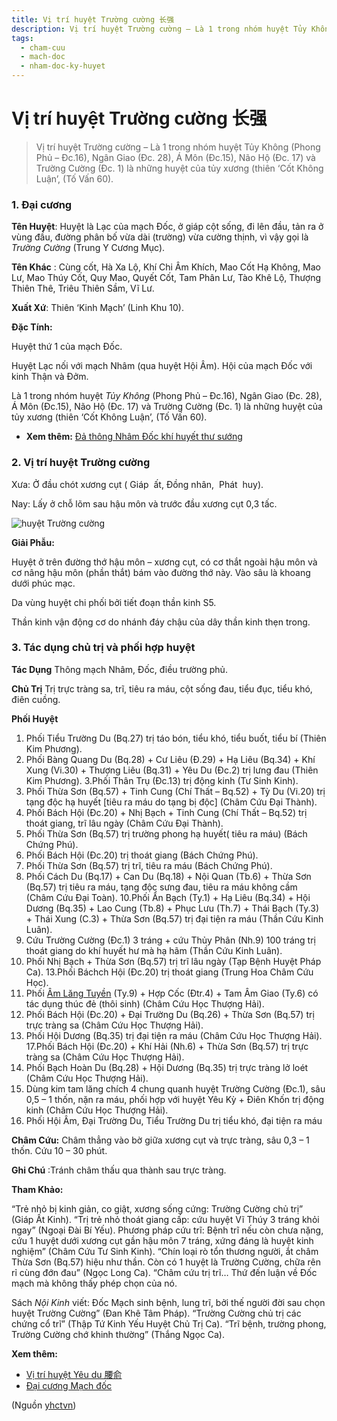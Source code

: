 ```yaml
---
title: Vị trí huyệt Trường cường 长强
description: Vị trí huyệt Trường cường – Là 1 trong nhóm huyệt Tủy Không (Phong Phủ – Đc.16), Ngân Giao (Đc. 28), Á Môn (Đc.15), Não Hộ (Đc. 17) và Trường Cường (Đc. 1) là những huyệt của tủy xương (thiên ‘Cốt Không Luận’, (Tố Vấn 60).
tags:
  - cham-cuu
  - mach-doc
  - nham-doc-ky-huyet
---
```


# Vị trí huyệt Trường cường 长强 

> Vị trí huyệt Trường cường – Là 1 trong nhóm huyệt Tủy Không (Phong Phủ – Đc.16), Ngân Giao (Đc. 28), Á Môn (Đc.15), Não Hộ (Đc. 17) và Trường Cường (Đc. 1) là những huyệt của tủy xương (thiên ‘Cốt Không Luận’, (Tố Vấn 60).

### 1. Đại cương

**Tên Huyệt**: Huyệt là Lạc của mạch Đốc, ở giáp cột sống, đi lên đầu, tản ra ở vùng đầu, đường phân bố vừa dài (trường) vừa cường thịnh, vì vậy gọi là *Trường* *Cường* (Trung Y Cương Mục).

**Tên Khác** : Cùng cốt, Hà Xa Lộ, Khí Chi Âm Khích, Mao Cốt Hạ Không, Mao Lư, Mao Thúy Cốt, Quy Mao, Quyết Cốt, Tam Phân Lư, Tào Khê Lộ, Thượng Thiên Thê, Triêu Thiên Sầm, Vĩ Lư.

**Xuất Xứ**: Thiên ‘Kinh Mạch’ (Linh Khu 10).

**Đặc Tính:**

Huyệt thứ 1 của mạch Đốc.

Huyệt Lạc nối với mạch Nhâm (qua huyệt Hội Âm). Hội của mạch Đốc với kinh Thận và Đởm.

Là 1 trong nhóm huyệt *Tủy Không* (Phong Phủ – Đc.16), Ngân Giao (Đc. 28), Á Môn (Đc.15), Não Hộ (Đc. 17) và Trường Cường (Đc. 1) là những huyệt của tủy xương (thiên ‘Cốt Không Luận’, (Tố Vấn 60).

* **Xem thêm:** [Đả thông Nhâm Đốc khí huyết thư sướng](/yhctvn/da-thong-nham-doc-khi-huyet-thu-suong)

### 2. Vị trí huyệt Trường cường

Xưa: Ở đầu chót xương cụt ( Giáp  ất, Đồng nhân,  Phát  huy).

Nay: Lấy ở chỗ lõm sau hậu môn và trước đầu xương cụt 0,3 tấc.

![huyệt Trường cường](/imgs/yhctvn/huyet-truong-cuong-300x169.jpg)

**Giải Phẫu:**

Huyệt ở trên đường thớ hậu môn – xương cụt, có cơ thắt ngoài hậu môn và cơ nâng hậu môn (phần thắt) bám vào đường thớ này. Vào sâu là khoang dưới phúc mạc.

Da vùng huyệt chi phối bởi tiết đoạn thần kinh S5.

Thần kinh vận động cơ do nhánh đáy chậu của dây thần kinh thẹn trong.

### 3. Tác dụng chủ trị và phối hợp huyệt

**Tác Dụng** Thông mạch Nhâm, Đốc, điều trường phủ.

**Chủ Trị** Trị trực tràng sa, trĩ, tiêu ra máu, cột sống đau, tiểu đục, tiểu khó, điên cuồng.

**Phối Huyệt**

1. Phối Tiểu Trường Du (Bq.27) trị táo bón, tiểu khó, tiểu buốt, tiểu bí (Thiên Kim Phương).
2. Phối Bàng Quang Du (Bq.28) + Cư Liêu (Đ.29) + Hạ Liêu (Bq.34) + Khí Xung (Vi.30) + Thượng Liêu (Bq.31) + Yêu Du (Đc.2) trị lưng đau (Thiên Kim Phương). 3.Phối Thân Trụ (Đc.13) trị động kinh (Tư Sinh Kinh).
3. Phối Thừa Sơn (Bq.57) + Tinh Cung (Chí Thất – Bq.52) + Tỳ Du (Vi.20) trị tạng độc hạ huyết [tiêu ra máu do tạng bị độc] (Châm Cứu Đại Thành).
4. Phối Bách Hội (Đc.20) + Nhị Bạch + Tinh Cung (Chí Thất – Bq.52) trị thoát giang, trĩ lâu ngày (Châm Cứu Đại Thành).
5. Phối Thừa Sơn (Bq.57) trị trường phong hạ huyết( tiêu ra máu) (Bách Chứng Phú).
6. Phối Bách Hội (Đc.20) trị thoát giang (Bách Chứng Phú).
7. Phối Thừa Sơn (Bq.57) trị trĩ, tiêu ra máu (Bách Chứng Phú).
8. Phối Cách Du (Bq.17) + Can Du (Bq.18) + Nội Quan (Tb.6) + Thừa Sơn (Bq.57) trị tiêu ra máu, tạng độc sưng đau, tiêu ra máu không cầm (Châm Cứu Đại Toàn). 10.Phối Ẩn Bạch (Ty.1) + Hạ Liêu (Bq.34) + Hội Dương (Bq.35) + Lao Cung (Tb.8) + Phục Lưu (Th.7) + Thái Bạch (Ty.3) + Thái Xung (C.3) + Thừa Sơn (Bq.57) trị đại tiện ra máu (Thần Cứu Kinh Luân).
9. Cứu Trường Cường (Đc.1) 3 tráng + cứu Thủy Phân (Nh.9) 100 tráng trị thoát giang do khí huyết hư mà hạ hãm (Thần Cứu Kinh Luân).
10. Phối Nhị Bạch + Thừa Sơn (Bq.57) trị trĩ lâu ngày (Tạp Bệnh Huyệt Pháp Ca). 13.Phối Báchch Hội (Đc.20) trị thoát giang (Trung Hoa Châm Cứu Học).
11. Phối [Âm Lăng Tuyền](/yhctvn/vi-tri-huyet-am-lang-tuyen-%e9%98%b4%e9%99%b5%e6%b3%89) (Ty.9) + Hợp Cốc (Đtr.4) + Tam Âm Giao (Ty.6) có tác dụng thúc đẻ (thôi sinh) (Châm Cứu Học Thượng Hải).
12. Phối Bách Hội (Đc.20) + Đại Trường Du (Bq.26) + Thừa Sơn (Bq.57) trị trực tràng sa (Châm Cứu Học Thượng Hải).
13. Phối Hội Dương (Bq.35) trị đại tiện ra máu (Châm Cứu Học Thượng Hải). 17.Phối Bách Hội (Đc.20) + Khí Hải (Nh.6) + Thừa Sơn (Bq.57) trị trực tràng sa (Châm Cứu Học Thượng Hải).
14. Phối Bạch Hoàn Du (Bq.28) + Hội Dương (Bq.35) trị trực tràng lở loét (Châm Cứu Học Thượng Hải).
15. Dùng kim tam lăng chích 4 chung quanh huyệt Trường Cường (Đc.1), sâu 0,5 – 1 thốn, nặn ra máu, phối hợp với huyệt Yêu Kỳ + Điên Khốn trị động kinh (Châm Cứu Học Thượng Hải).
16. Phối Hội Âm, Đại Trường Du, Tiểu Trường Du trị tiểu khó, đại tiện ra máu

**Châm Cứu:** Châm thẳng vào bờ giữa xương cụt và trực tràng, sâu 0,3 – 1 thốn. Cứu 10 – 30 phút.

**Ghi Chú** :Tránh châm thấu qua thành sau trực tràng.

**Tham Khảo:**

“Trẻ nhỏ bị kinh giản, co giật, xương sống cứng: Trường Cường chủ trị” (Giáp Ất Kinh). “Trị trẻ nhỏ thoát giang cấp: cứu huyệt Vĩ Thúy 3 tráng khỏi ngay” (Ngoại Đài Bí Yếu). Phương pháp cứu trĩ: Bệnh trĩ nếu còn chưa nặng, cứu 1 huyệt dưới xương cụt gần hậu môn 7 tráng, xứng đáng là huyệt kinh nghiệm” (Châm Cứu Tư Sinh Kinh). “Chín loại rò tổn thương người, ắt châm Thừa Sơn (Bq.57) hiệu như thần. Còn có 1 huyệt là Trường Cường, chữa rên rỉ cùng đớn đau” (Ngọc Long Ca). “Châm cứu trị trĩ… Thứ đến luận về Đốc mạch mà không thấy phép chọn của nó.

Sách *Nội Kinh* viết: Đốc Mạch sinh bệnh, lung trĩ, bởi thế người đời sau chọn huyệt Trường Cường” (Đan Khê Tâm Pháp). “Trường Cường chủ trị các chứng cổ trĩ” (Thập Tứ Kinh Yếu Huyệt Chủ Trị Ca). “Trĩ bệnh, trường phong, Trường Cường chớ khinh thường” (Thắng Ngọc Ca).

**Xem thêm:**

* [Vị trí huyệt Yêu du 腰俞](/yhctvn/vi-tri-huyet-yeu-du-%e8%85%b0%e4%bf%9e)
* [Đại cương Mạch đốc](/yhctvn/dai-cuong-mach-doc)

(Nguồn <a href="https://yhctvn.com/vi-tri-huyet-truong-cuong-%e9%95%bf%e5%bc%ba/" target="_blank">yhctvn</a>)
